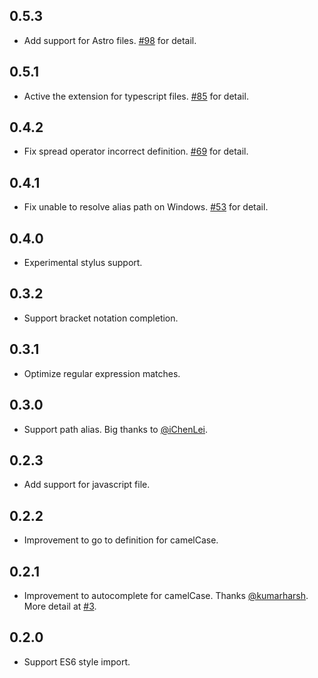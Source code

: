 ## 0.5.3

- Add support for Astro files. [#98](https://github.com/clinyong/vscode-css-modules/pull/98) for detail.

## 0.5.1

- Active the extension for typescript files. [#85](https://github.com/clinyong/vscode-css-modules/pull/85) for detail.

## 0.4.2

- Fix spread operator incorrect definition. [#69](https://github.com/clinyong/vscode-css-modules/pull/69) for detail.

## 0.4.1

- Fix unable to resolve alias path on Windows. [#53](https://github.com/clinyong/vscode-css-modules/issues/53) for detail.

## 0.4.0

- Experimental stylus support.

## 0.3.2

- Support bracket notation completion.

## 0.3.1

- Optimize regular expression matches.

## 0.3.0

- Support path alias. Big thanks to [@iChenLei](https://github.com/iChenLei).

## 0.2.3

- Add support for javascript file.

## 0.2.2

- Improvement to go to definition for camelCase.

## 0.2.1

- Improvement to autocomplete for camelCase. Thanks [@kumarharsh](https://github.com/kumarharsh). More detail at [#3](https://github.com/clinyong/vscode-css-modules/issues/3).

## 0.2.0

- Support ES6 style import.
